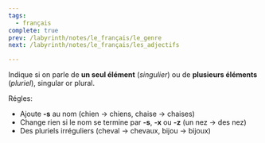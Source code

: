```yaml
---
tags:
  - français
complete: true
prev: /labyrinth/notes/le_français/le_genre
next: /labyrinth/notes/le_français/les_adjectifs

---
```

Indique si on parle de **un seul élément** (_singulier_) ou de **plusieurs éléments** (_pluriel_), singular or plural.

Régles:
- Ajoute **-s** au nom (chien -> chiens, chaise -> chaises)
- Change rien si le nom se termine par **-s**, **-x** ou **-z** (un nez -> des nez)
- Des pluriels irréguliers (cheval -> chevaux, bijou -> bijoux)